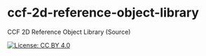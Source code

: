 # ccf-2d-reference-object-library
CCF 2D Reference Object Library (Source) 


[![License: CC BY 4.0](https://licensebuttons.net/l/by/4.0/80x15.png)](https://creativecommons.org/licenses/by/4.0/)
